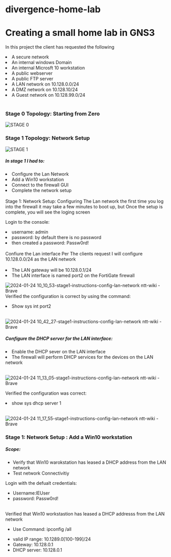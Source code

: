 # divergence-home-lab
<h1>Creating a small home lab in GNS3</h1>
<head> </head> In this project the client has requested the following </head>
<ol></ol>
<li>A secure network</li>
<li>An internal windows Domain</li>
<li>An internal Microsft 10 workstation</li> 
<li>A public webserver</li>
<li>A public FTP server</li>
<li>A LAN network on 10.128.0.0/24</li>
<li>A DMZ network on 10.128.10/24</li>
<li>A Guest network on 10.128.99.0/24</li>
<br>
<h3>Stage 0 Topology: Starting from Zero</h3>

![STAGE 0](https://github.com/notsilentxd/divergence-home-lab/assets/157625570/2960e05e-27ed-4ae0-b405-91613a56d3bc)

<h3>Stage 1 Topology: Network Setup</h3>

![STAGE 1](https://github.com/notsilentxd/divergence-home-lab/assets/157625570/d4816747-1b83-4f80-8ef5-64c1a8949d41)

<h5> In stage 1 I had to: </h5>

  <li>Configure the Lan Network</li>
  <li>Add a Win10 workstation</li>
  <li>Connect to the firewall GUI</li>
  <lI>Complete the network setup</lI>
<br>
Stage 1: Network Setup: Configuring The Lan network

</head>the first time you log into the firewall it may take a few minutes to boot up, but Once the setup is complete, you will see the loging screen</head>

Login to the console:
<li>username: admin</li>
<li>password: by default there is no password</li> 
    <li>then created a password: Passw0rd!</li>
<br>

<head>Confiure the Lan interface</head>
Per The clients request I will configure 10.128.0.0/24 as the LAN network
<br>
<br>
<li>The LAN gateway will be 10.128.0.1/24</li>
<li>The LAN interface is named port2 on the FortiGate firewall</li>

![2024-01-24 10_10_53-stage1-instructions-config-lan-network  ntt-wiki  - Brave](https://github.com/notsilentxd/divergence-home-lab/assets/157625570/c86fea8e-a062-45e2-a2ca-a86fb6a658e5)
<br> 
Verified the configuration is correct by using the command:
<li>Show sys int port2</li>
<br>

![2024-01-24 10_42_27-stage1-instructions-config-lan-network  ntt-wiki  - Brave](https://github.com/notsilentxd/divergence-home-lab/assets/157625570/00ccb984-24b7-4c6b-bffb-1616f2119966)
<br>
<h5>Configure the DHCP server for the LAN interface:</h5>
<li>Enable the DHCP sever on the LAN interface</li>
<li>The firewall will perform DHCP services for the devices on the LAN network</li>
<br>

![2024-01-24 11_13_05-stage1-instructions-config-lan-network  ntt-wiki  - Brave](https://github.com/notsilentxd/divergence-home-lab/assets/157625570/7d9c1721-e2f8-41cb-94b3-609dd7ca7200)

Verified the configuration was correct:
<li>show sys dhcp server 1</li>
<br>

![2024-01-24 11_17_55-stage1-instructions-config-lan-network  ntt-wiki  - Brave](https://github.com/notsilentxd/divergence-home-lab/assets/157625570/23920863-0c29-43d9-9043-8fe5ddaadfbe)


<h3>Stage 1: Network Setup : Add a Win10 workstation</h3>
<h5>Scope:</h5>
<ul>
  <li>Verify that Win10 warokstation has leased a DHCP address from the LAN network</li>
  <li>Test network Connectivitiy</li>
  </ul>
<head>Login with the defualt credentials:</head>
 <ul> 
   <li>Username:IEUser</li>
     <li>password: Passw0rd!</li>
 </ul>
 <br>
 <head>Verified that Win10 workstastion has leased a DHCP addresss from the LAN network</head>
<ul>
  <li>Use Command: ipconfig /all </li>
</ul>
   <ul>
      <li>valid IP range: 10.1289.0[100-199]/24</li>
      <li>Gateway: 10.128.0.1</li>
      <li>DHCP server: 10.128.0.1</li>
    </ul>    


     

